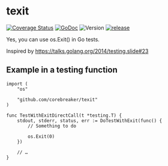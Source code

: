 # texit
[![Coverage Status](https://coveralls.io/repos/github/corebreaker/texit/badge.svg?branch=master)](https://coveralls.io/github/corebreaker/texit?branch=master)
[![GoDoc](https://godoc.org/github.com/corebreaker/texit?status.svg)](https://godoc.org/github.com/corebreaker/texit)
![Version](https://img.shields.io/badge/version-1.0.0-green.svg)
[![release](https://img.shields.io/badge/release%20-v1.0.0-0077b3.svg?style=flat-square)](https://github.com/corebreaker/texit/releases)

Yes, you can use os.Exit() in Go tests.

Inspired by https://talks.golang.org/2014/testing.slide#23

## Example in a testing function

```golang
import (
	"os"

	"github.com/corebreaker/texit"
)

func TestWithExitDirectCall(t *testing.T) {
	stdout, stderr, status, err := DoTestWithExit(func() {
		// Something to do

		os.Exit(0)
	})

	// …
}
```
